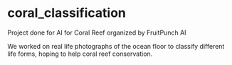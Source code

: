 # coral_classification

Project done for AI for Coral Reef organized by FruitPunch AI

We worked on real life photographs of the ocean floor to classify different life forms, hoping to help coral reef conservation.

